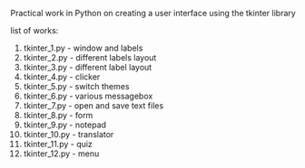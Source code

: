 Practical work in Python on creating a user interface using the tkinter library

list of works:
1. tkinter_1.py - window and labels
2. tkinter_2.py - different labels layout
3. tkinter_3.py - different label layout
4. tkinter_4.py - clicker
5. tkinter_5.py - switch themes
6. tkinter_6.py - various messagebox 
7. tkinter_7.py - open and save text files
8. tkinter_8.py - form
9. tkinter_9.py - notepad
10. tkinter_10.py - translator
11. tkinter_11.py - quiz
12. tkinter_12.py - menu